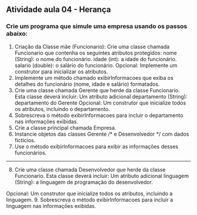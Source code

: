 ## Atividade aula 04 - Herança
### Crie um programa que simule uma empresa usando os passos abaixo:

1. Criação da Classe mãe (Funcionario):
Crie uma classe chamada Funcionario que contenha os seguintes atributos protegidos:
nome (String): o nome do funcionário.
idade (int): a idade do funcionário.
salario (double): o salário do funcionário.
Opcional: Implemente um construtor para inicializar os atributos.
2. Implemente um método chamado exibirInformacoes que exiba os detalhes do funcionário (nome, idade e salário) formatados.
3. Crie uma classe chamada Gerente que herde da classe Funcionario. Esta classe deverá incluir:
Um atributo adicional departamento (String): departamento do Gerente
Opcional: Um construtor que inicialize todos os atributos, incluindo o departamento.
4. Sobrescreva o método exibirInformacoes para incluir o departamento nas informações exibidas.
5. Crie a classe principal chamada Empresa.
6. Instancie objetos das classes Gerente /* e Desenvolvedor */ com dados fictícios.
7. Use o método exibirInformacoes para exibir as informações desses funcionários.

---
8. Crie uma classe chamada Desenvolvedor que herde da classe Funcionario. Esta classe deverá incluir:
Um atributo adicional linguagem (String): a linguagem de programação do desenvolvedor.

Opcional: Um construtor que inicialize todos os atributos, incluindo a linguagem.
9. Sobrescreva o método exibirInformacoes para incluir a linguagem nas informações exibidas.



